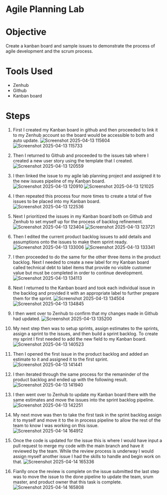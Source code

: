 # Agile Planning Lab

# Objective
Create a kanban board and sample issues to demonstrate the process of agile development and the scrum process. 

# Tools Used
- Zenhub
- Github
- Kanban board

# Steps
1. First I created my Kanban board in github and then proceeded to link it to my Zenhub account so the board would be accessible to both and auto update.
   ![Screenshot 2025-04-13 115604](https://github.com/user-attachments/assets/59bbd7f4-ec08-4bb9-934a-00865857129d) ![Screenshot 2025-04-13 115733](https://github.com/user-attachments/assets/9a32ab37-a3a2-4335-ad51-79d8e467537f)

2. Then I returned to Github and proceeded to the issues tab where I created a new user story using the template that I created.
   ![Screenshot 2025-04-13 120559](https://github.com/user-attachments/assets/bf89cd21-3867-47a5-97cb-4d8678f9f57d)

3. I then linked the issue to my agile lab planning project and assigned it to the new issues pipeline of my Kanban board.
   ![Screenshot 2025-04-13 120910](https://github.com/user-attachments/assets/df2f8620-eec8-4407-a380-0594d7742fa5) ![Screenshot 2025-04-13 121025](https://github.com/user-attachments/assets/d89ec462-b05c-4de0-8d79-f8bda0c14749)

4. I then repeated this process four more times to create a total of five issues to be placed into my Kanban board.
   ![Screenshot 2025-04-13 122536](https://github.com/user-attachments/assets/bf610980-ec8d-4c9c-8a9b-3ffd7633c929)

5. Next I prioritized the issues in my Kanban board both on Github and Zenhub to set myself up for the process of backlog refinement.
   ![Screenshot 2025-04-13 123404](https://github.com/user-attachments/assets/b3a665c9-7359-417c-b894-fed481095793) ![Screenshot 2025-04-13 123721](https://github.com/user-attachments/assets/8ad2a7e5-8957-4733-b63c-a149756ac9be)

6. Then I edited the current product backlog issues to add details and assumptions onto the issues to make them sprint ready.
   ![Screenshot 2025-04-13 133006](https://github.com/user-attachments/assets/3b249eb0-fe17-4ace-a293-72f2c9faf25a) ![Screenshot 2025-04-13 133341](https://github.com/user-attachments/assets/f4a5ada9-0593-4bde-b756-6525ff040f9b)

7. I then proceeded to do the same for the other three items in the product backlog. Next I needed to create a new label for my Kanban board called technical debt to label items that provide no visible customer value but must be completed in order to continue development.
   ![Screenshot 2025-04-13 134113](https://github.com/user-attachments/assets/999c2f87-9019-4543-a7f4-7c24c7850719)

8. Next I returned to the Kanban board and took each individual issue in the backlog and provided it with an appropriate label to further prepare them for the sprint.
   ![Screenshot 2025-04-13 134504](https://github.com/user-attachments/assets/f257a9d5-265f-45da-828f-c02a98c67eb8) ![Screenshot 2025-04-13 134845](https://github.com/user-attachments/assets/a86b3cf0-261c-4d70-be27-16401211d8a9)

9. I then went over to Zenhub to confirm that my changes made in Github had updated.
   ![Screenshot 2025-04-13 135200](https://github.com/user-attachments/assets/d28e2e52-55dd-4ad3-b08e-a7ceaa414083)

10. My next step then was to setup sprints, assign estimates to the sprints, assign a sprint to the issues, and then build a sprint backlog. To create my sprint I first needed to add the new field to my Kanban board.
    ![Screenshot 2025-04-13 140523](https://github.com/user-attachments/assets/82b20bb7-8774-42e4-bae1-84b69acfbe2d)

11. Then I opened the first issue in the product backlog and added an estimate to it and assigned it to the first sprint.
    ![Screenshot 2025-04-13 141441](https://github.com/user-attachments/assets/c2ab204b-7c0b-4226-ad52-cdd4a7b2ac36)

12. I then iterated through the same process for the remaninder of the product backlog and ended up with the following result.
    ![Screenshot 2025-04-13 141940](https://github.com/user-attachments/assets/b8bf1199-5784-4b04-8152-8d59d49ff3a3)

13. I then went over to Zenhub to update my Kanban board there with the same estimates and move the issues into the sprint backlog pipeline.
    ![Screenshot 2025-04-13 142251](https://github.com/user-attachments/assets/17564439-035a-4e7a-b14f-51145520df19)

14. My next move was then to take the first task in the sprint backlog assign it to myself and move it to the in process pipeline to allow the rest of the team to know I was working on this issue.
    ![Screenshot 2025-04-14 164912](https://github.com/user-attachments/assets/0ed0e9c6-090c-494a-afb6-9bad1d552267)

15. Once the code is updated for the issue this is where I would have input a pull request to merge my code with the main branch and have it reviewed by the team. While the review process is underway I would assign myself another issue I had the skills to handle and begin work on that.
    ![Screenshot 2025-04-14 165336](https://github.com/user-attachments/assets/d1a3e035-5f93-4d51-8d68-f14d42f27cc6)

16. Fianlly once the review is complete on the issue submitted the last step was to move the issue to the done pipeline to update the team, srum master, and product owner that this task is complete.
    ![Screenshot 2025-04-14 165808](https://github.com/user-attachments/assets/b8e022ff-5109-4de6-b7cb-33ffc9694b1a)












 



